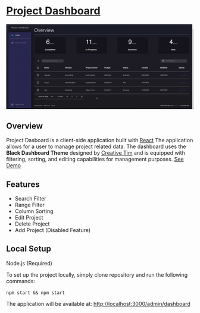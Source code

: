 # [Project Dashboard](https://github.com/meddy672/Project-Dashboard)


![Product Gif](./github-assets/overview.gif)

## Overview
Project Dasboard is a client-side application built with [React](https://reactjs.org/) The application allows for a user to manage project related data. The dashboard uses the **Black Dashboard Theme** designed by [Creative Tim](https://www.creative-tim.com/) and is equipped with filtering, sorting, and editing capabilities for management purposes. [See Demo]()

## Features
- Search Filter
- Range Filter
- Column Sorting
- Edit Project
- Delete Project
- Add Project (Disabled Feature)

## Local Setup
Node.js (Required)

To set up the project locally, simply clone repository and run the following commands:
```
npm start && npm start
```

The application will be available at: [http://localhost:3000/admin/dashboard](http://localhost:3000/admin/dashboard)